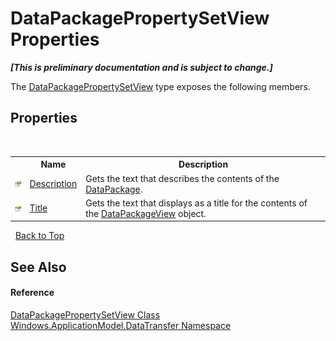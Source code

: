 # DataPackagePropertySetView Properties
 _**\[This is preliminary documentation and is subject to change.\]**_

The <a href="T_Windows_ApplicationModel_DataTransfer_DataPackagePropertySetView">DataPackagePropertySetView</a> type exposes the following members.


## Properties
&nbsp;<table><tr><th></th><th>Name</th><th>Description</th></tr><tr><td>![Public property](media/pubproperty.gif "Public property")</td><td><a href="P_Windows_ApplicationModel_DataTransfer_DataPackagePropertySetView_Description">Description</a></td><td>
Gets the text that describes the contents of the <a href="T_Windows_ApplicationModel_DataTransfer_DataPackage">DataPackage</a>.</td></tr><tr><td>![Public property](media/pubproperty.gif "Public property")</td><td><a href="P_Windows_ApplicationModel_DataTransfer_DataPackagePropertySetView_Title">Title</a></td><td>
Gets the text that displays as a title for the contents of the <a href="T_Windows_ApplicationModel_DataTransfer_DataPackageView">DataPackageView</a> object.</td></tr></table>&nbsp;
<a href="#datapackagepropertysetview-properties">Back to Top</a>

## See Also


#### Reference
<a href="T_Windows_ApplicationModel_DataTransfer_DataPackagePropertySetView">DataPackagePropertySetView Class</a><br /><a href="N_Windows_ApplicationModel_DataTransfer">Windows.ApplicationModel.DataTransfer Namespace</a><br />